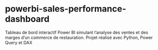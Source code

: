 # powerbi-sales-performance-dashboard
Tableau de bord interactif Power BI simulant l’analyse des ventes et des marges d’un commerce de restauration. Projet réalisé avec Python, Power Query et DAX
